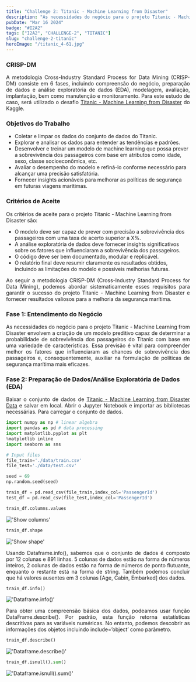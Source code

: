 ```yaml
---
title: "Challenge 2: Titanic - Machine Learning from Disaster"
description: "As necessidades do negócio para o projeto Titanic - Machine Learning from Disaster envolvem a criação de um modelo preditivo capaz de determinar a probabilidade de sobrevivência dos passageiros do Titanic com base em uma variedade de características. Essa previsão é vital para compreender melhor os fatores que influenciaram as chances de sobrevivência dos passageiros e, consequentemente, auxiliar na formulação de políticas de segurança marítima mais eficazes."
pubDate: "Mar 16 2024"
badge: "#I2A2"
tags: ["I2A2", "CHALLENGE-2", "TITANIC"]
slug: "challenge-2-titanic"
heroImage: "/titanic_4-61.jpg"
---
```


<h3>CRISP-DM</h3>

<p style="text-align: justify">
    A metodologia Cross-Industry Standard Process for Data Mining (CRISP-DM) consiste em 6 fases, incluindo compreensão do negócio, preparação de dados e análise exploratória de dados (EDA), modelagem, avaliação, implantação, bem como manutenção e monitoramento. Para este estudo de caso, será utilizado o desafio <a href="https://www.kaggle.com/competitions/titanic" target="_blank">Titanic - Machine Learning from Disaster</a> do Kaggle.
</p>

<h3>Objetivos do Trabalho</h3>

- Coletar e limpar os dados do conjunto de dados do Titanic.
- Explorar e analisar os dados para entender as tendências e padrões.
- Desenvolver e treinar um modelo de machine learning que possa prever a sobrevivência dos passageiros com base em atributos como idade, sexo, classe socioeconômica, etc.
- Avaliar o desempenho do modelo e refiná-lo conforme necessário para alcançar uma precisão satisfatória.
- Fornecer insights acionáveis para melhorar as políticas de segurança em futuras viagens marítimas.

<h3>Critérios de Aceite</h3>

Os critérios de aceite para o projeto Titanic - Machine Learning from Disaster são:

- O modelo deve ser capaz de prever com precisão a sobrevivência dos passageiros com uma taxa de acerto superior a X%.
- A análise exploratória de dados deve fornecer insights significativos sobre os fatores que influenciaram a sobrevivência dos passageiros.
- O código deve ser bem documentado, modular e replicável.
- O relatório final deve resumir claramente os resultados obtidos, incluindo as limitações do modelo e possíveis melhorias futuras.

<p style="text-align: justify">
    Ao seguir a metodologia CRISP-DM (Cross-Industry Standard Process for Data Mining), podemos abordar sistematicamente esses requisitos para garantir o sucesso do projeto Titanic - Machine Learning from Disaster e fornecer resultados valiosos para a melhoria da segurança marítima.
</p>

<h3>Fase 1: Entendimento do Negócio</h3>

<p style="text-align: justify">
    As necessidades do negócio para o projeto Titanic - Machine Learning from Disaster envolvem a criação de um modelo preditivo capaz de determinar a probabilidade de sobrevivência dos passageiros do Titanic com base em uma variedade de características. Essa previsão é vital para compreender melhor os fatores que influenciaram as chances de sobrevivência dos passageiros e, consequentemente, auxiliar na formulação de políticas de segurança marítima mais eficazes.
</p>

<h3>Fase 2: Preparação de Dados/Análise Exploratória de Dados (EDA)</h3>

<p style="text-align: justify">
    Baixar o conjunto de dados de <a href="https://www.kaggle.com/competitions/titanic/data" target="_blank">Titanic - Machine Learning from Disaster Data</a> e salvar em local. Abrir o Jupyter Notebook e importar as bibliotecas necessárias. Para carregar o conjunto de dados.
</p>

``` python
import numpy as np # linear algebra
import pandas as pd # data processing
import matplotlib.pyplot as plt
%matplotlib inline
import seaborn as sns

# Input files
file_train='./data/train.csv'
file_test='./data/test.csv'

seed = 69
np.random.seed(seed)

train_df = pd.read_csv(file_train,index_col='PassengerId')
test_df = pd.read_csv(file_test,index_col='PassengerId')
```

```python
train_df.columns.values
```
!['Show columns'](https://henriquesilva.dev/show_columns.png "Show columns")

```python
train_df.shape
```
!['Show shape'](https://henriquesilva.dev/shape_titanic.png "Show shape")

<p style="text-align: justify">
    Usando Dataframe.info(), sabemos que o conjunto de dados é composto por 12 colunas e 891 linhas. 5 colunas de dados estão na forma de números inteiros, 2 colunas de dados estão na forma de números de ponto flutuante, enquanto o restante está na forma de string. Também podemos concluir que há valores ausentes em 3 colunas [Age, Cabin, Embarked] dos dados.
</p>

```python
train_df.info()
```

!['Dataframe.info()'](https://henriquesilva.dev/df_info.png "Dataframe.info()")


<p style="text-align: justify">
    Para obter uma compreensão básica dos dados, podeamos usar função DataFrame.describe(). Por padrão, esta função retorna estatísticas descritivas para as variáveis numéricas. No entanto, podemos descobrir as informações dos objetos incluindo include=’object’ como parâmetro.
</p>

```python
train_df.describe()
```

!['Dataframe.describe()'](https://henriquesilva.dev/df_describe.png "Dataframe.describe()")

```python
train_df.isnull().sum()
````

!['Dataframe.isnull().sum()'](https://henriquesilva.dev/isnull.png "Dataframe.isnull().sum()")